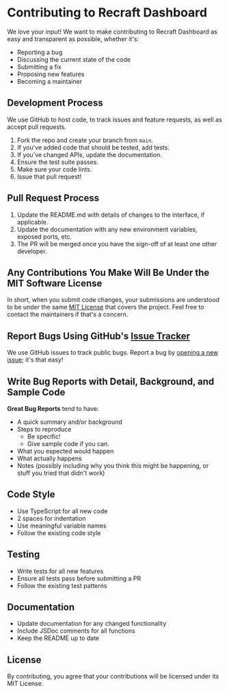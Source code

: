 # Contributing to Recraft Dashboard

We love your input! We want to make contributing to Recraft Dashboard as easy and transparent as possible, whether it's:

- Reporting a bug
- Discussing the current state of the code
- Submitting a fix
- Proposing new features
- Becoming a maintainer

## Development Process

We use GitHub to host code, to track issues and feature requests, as well as accept pull requests.

1. Fork the repo and create your branch from `main`.
2. If you've added code that should be tested, add tests.
3. If you've changed APIs, update the documentation.
4. Ensure the test suite passes.
5. Make sure your code lints.
6. Issue that pull request!

## Pull Request Process

1. Update the README.md with details of changes to the interface, if applicable.
2. Update the documentation with any new environment variables, exposed ports, etc.
3. The PR will be merged once you have the sign-off of at least one other developer.

## Any Contributions You Make Will Be Under the MIT Software License

In short, when you submit code changes, your submissions are understood to be under the same [MIT License](http://choosealicense.com/licenses/mit/) that covers the project. Feel free to contact the maintainers if that's a concern.

## Report Bugs Using GitHub's [Issue Tracker](https://github.com/mvxbn6usr1/recraft2/issues)

We use GitHub issues to track public bugs. Report a bug by [opening a new issue](https://github.com/mvxbn6usr1/recraft2/issues/new); it's that easy!

## Write Bug Reports with Detail, Background, and Sample Code

**Great Bug Reports** tend to have:

- A quick summary and/or background
- Steps to reproduce
  - Be specific!
  - Give sample code if you can.
- What you expected would happen
- What actually happens
- Notes (possibly including why you think this might be happening, or stuff you tried that didn't work)

## Code Style

* Use TypeScript for all new code
* 2 spaces for indentation
* Use meaningful variable names
* Follow the existing code style

## Testing

* Write tests for all new features
* Ensure all tests pass before submitting a PR
* Follow the existing test patterns

## Documentation

* Update documentation for any changed functionality
* Include JSDoc comments for all functions
* Keep the README up to date

## License

By contributing, you agree that your contributions will be licensed under its MIT License. 